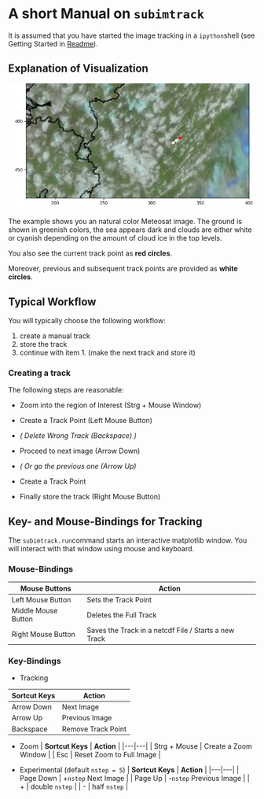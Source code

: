 # A short Manual on `subimtrack`
It is assumed that you have started the image tracking in a `ipython`shell (see Getting Started in [Readme](../Readme.md)).

## Explanation of Visualization
![Example Track](example-track.jpg)

The example shows you an natural color Meteosat image. The ground is shown in greenish colors, the sea appears dark and clouds are either white or cyanish depending on the amount of cloud ice in the top levels.

You also see the current track point as **red circles**.

Moreover, previous and subsequent track points are provided as **white circles**.


## Typical Workflow
You will typically choose the following workflow:

1. create a manual track
2. store the track
3. continue with item 1. (make the next track and store it)

### Creating a track
The following steps are reasonable:

* Zoom into the region of Interest (Strg + Mouse Window)
* Create a Track Point (Left Mouse Button)
* _( Delete Wrong Track (Backspace) )_
* Proceed to next image (Arrow Down)
* _( Or go the previous one (Arrow Up)_
* Create a Track Point

* Finally store the track (Right Mouse Button)


## Key- and Mouse-Bindings for Tracking
The `subimtrack.run`command starts an interactive matplotlib window. You will interact with that window using mouse and keyboard.

### Mouse-Bindings

| **Mouse Buttons**   | **Action**  | 
|---|---|
| Left Mouse Button    |  Sets the Track Point |
| Middle Mouse Button  |  Deletes the Full Track |
| Right Mouse Button   |  Saves the Track in a netcdf File / Starts a new Track |

### Key-Bindings

* Tracking

| **Sortcut Keys**   | **Action**  | 
|---|---|
| Arrow Down    |  Next Image |
| Arrow Up      |  Previous Image |
| Backspace     |  Remove Track Point |

* Zoom
| **Sortcut Keys**   | **Action**  | 
|---|---|
| Strg + Mouse  |  Create a Zoom Window |
| Esc           |  Reset Zoom to Full Image |

* Experimental (default `nstep = 5`)
| **Sortcut Keys**   | **Action**  | 
|---|---|
| Page Down    |  +`nstep` Next Image  |
| Page Up      |  -`nstep` Previous Image |
| +     |  double `nstep` |
| -     |  half `nstep` |

 

